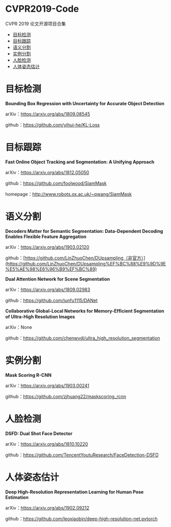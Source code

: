 # CVPR2019-Code
CVPR 2019 论文开源项目合集

- [目标检测](#Object-Detection)
- [目标跟踪](#Object-Tracking)
- [语义分割](#Semantic-Segmentation)
- [实例分割](#Instance-Segmentation)
- [人脸检测](#Face-Detection)
- [人体姿态估计](#Human-Pose-Estimation)

<a name="Object-Detection"></a>

# 目标检测

**Bounding Box Regression with Uncertainty for Accurate Object Detection**

arXiv：<https://arxiv.org/abs/1809.08545>

github：<https://github.com/yihui-he/KL-Loss>

<a name="Object-Tracking"></a>

# 目标跟踪

**Fast Online Object Tracking and Segmentation: A Unifying Approach**

arXiv：<https://arxiv.org/abs/1812.05050>

github：<https://github.com/foolwood/SiamMask>

homepage：<http://www.robots.ox.ac.uk/~qwang/SiamMask>

<a name="Semantic-Segmentation"></a>

# 语义分割

**Decoders Matter for Semantic Segmentation: Data-Dependent Decoding Enables Flexible Feature Aggregation**

arXiv：<https://arxiv.org/abs/1903.02120>

github：[https://github.com/LinZhuoChen/DUpsampling（非官方）](https://github.com/LinZhuoChen/DUpsampling%EF%BC%88%E9%9D%9E%E5%AE%98%E6%96%B9%EF%BC%89)

**Dual Attention Network for Scene Segmentation**

arXiv：<https://arxiv.org/abs/1809.02983>

github：<https://github.com/junfu1115/DANet>

**Collaborative Global-Local Networks for Memory-Efﬁcient Segmentation of Ultra-High Resolution Images**

arXiv：None

github：<https://github.com/chenwydj/ultra_high_resolution_segmentation>

<a name="Instance-Segmentation"></a>

# 实例分割

**Mask Scoring R-CNN**

arXiv：<https://arxiv.org/abs/1903.00241>

github：<https://github.com/zjhuang22/maskscoring_rcnn>

<a name="Face-Detection"></a>

# 人脸检测

**DSFD: Dual Shot Face Detector**

arXiv：<https://arxiv.org/abs/1810.10220>

github：<https://github.com/TencentYoutuResearch/FaceDetection-DSFD>

<a name="Human-Pose-Estimation"></a>

# 人体姿态估计

**Deep High-Resolution Representation Learning for Human Pose Estimation**

arXiv：<https://arxiv.org/abs/1902.09212>

github：<https://github.com/leoxiaobin/deep-high-resolution-net.pytorch>

